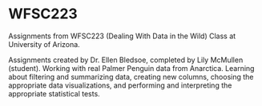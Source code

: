 # WFSC223
Assignments from WFSC223 (Dealing With Data in the Wild) Class at University of Arizona.

Assignments created by Dr. Ellen Bledsoe, completed by Lily McMullen (student).
Working with real Palmer Penguin data from Anarctica. Learning about filtering and summarizing data, creating new columns, choosing the appropriate data visualizations, and performing and interpreting the appropriate statistical tests.
